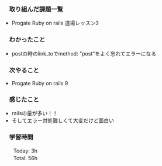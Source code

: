 ### 　取り組んだ課題一覧  
* Progate Ruby on rails 道場レッスン3  
### 　わかったこと
* postの時のlink_toでmethod: "post"をよく忘れてエラーになる
### 　次やること
* Progate Ruby on rails 9
### 　感じたこと
* railsの量が多い！！
* そしてエラー対処難しくて大変だけど面白い
### 　学習時間
　　Today: 3h  
　　Total: 56h 
